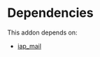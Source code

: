 # Dependencies

This addon depends on:

- [iap_mail](https://github.com/bringout/oca-ocb-technical/tree/c402a40a06d0be2fb22b984c2e7c0bd673fa7f80/odoo-bringout-oca-ocb-iap_mail)
